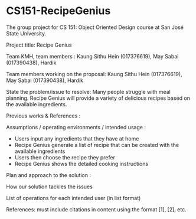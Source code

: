 # CS151-RecipeGenius
The group project for CS 151: Object Oriented Design course at San José State University.

Project title: Recipe Genius

Team KMH, team members : Kaung Sithu Hein (017376619), May Sabai (017390438), Hardik

Team members working on the proposal: Kaung Sithu Hein (017376619), May Sabai (017390438), Hardik

State the problem/issue to resolve: Many people struggle with meal planning. Recipe Genius will provide a variety of delicious recipes based on the available ingredients. 

Previous works & References : 

Assumptions / operating environments / intended usage : 
- Users input any ingredients that they have at home
- Recipe Genius  generate a list of recipe that can be created with the available ingredients
- Users then choose the recipe they prefer
- Recipe Genius shows the detailed cooking instructions

Plan and approach to the solution :  

How our solution tackles the issues 

List of operations for each intended user (in list format)


References: must include citations in content using the format [1], [2], etc. 
